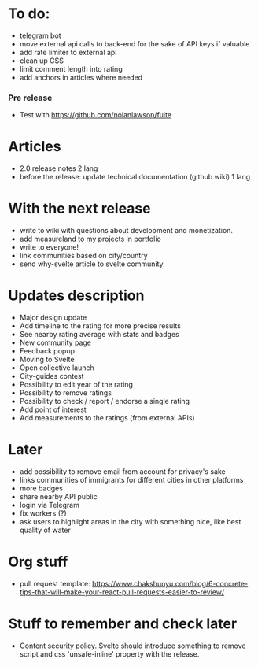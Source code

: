 # To do:

- telegram bot
- move external api calls to back-end for the sake of API keys if valuable
- add rate limiter to external api
- clean up CSS
- limit comment length into rating
- add anchors in articles where needed

### Pre release
- Test with https://github.com/nolanlawson/fuite

# Articles

- 2.0 release notes 2 lang
- before the release: update technical documentation (github wiki) 1 lang

# With the next release

- write to wiki with questions about development and monetization.
- add measureland to my projects in portfolio
- write to everyone!
- link communities based on city/country
- send why-svelte article to svelte community

# Updates description

- Major design update
- Add timeline to the rating for more precise results
- See nearby rating average with stats and badges
- New community page
- Feedback popup
- Moving to Svelte
- Open collective launch
- City-guides contest
- Possibility to edit year of the rating
- Possibility to remove ratings
- Possibility to check / report / endorse a single rating
- Add point of interest
- Add measurements to the ratings (from external APIs)

# Later

- add possibility to remove email from account for privacy's sake
- links communities of immigrants for different cities in other platforms
- more badges
- share nearby API public
- login via Telegram
- fix workers (?)
- ask users to highlight areas in the city with something nice, like best quality of water

# Org stuff

- pull request template: https://www.chakshunyu.com/blog/6-concrete-tips-that-will-make-your-react-pull-requests-easier-to-review/

# Stuff to remember and check later

- Content security policy. Svelte should introduce something to remove script and css 'unsafe-inline' property with the release.
